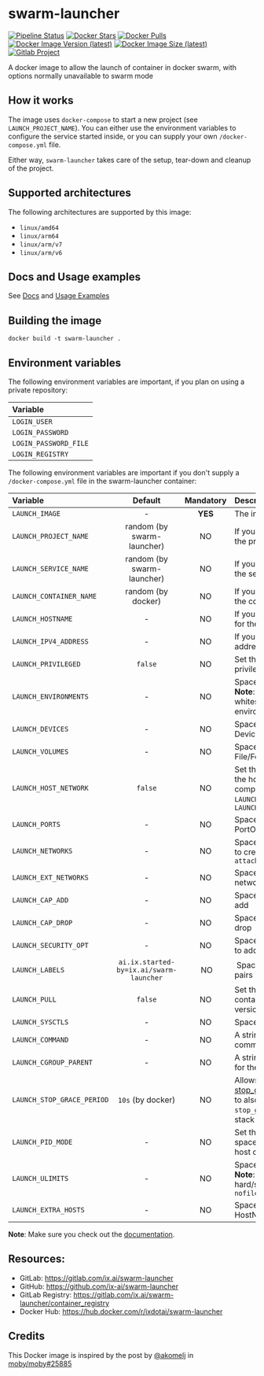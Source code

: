 # swarm-launcher

[![Pipeline Status](https://gitlab.com/ix.ai/swarm-launcher/badges/master/pipeline.svg)](https://gitlab.com/ix.ai/swarm-launcher/)
[![Docker Stars](https://img.shields.io/docker/stars/ixdotai/swarm-launcher.svg)](https://hub.docker.com/r/ixdotai/swarm-launcher/)
[![Docker Pulls](https://img.shields.io/docker/pulls/ixdotai/swarm-launcher.svg)](https://hub.docker.com/r/ixdotai/swarm-launcher/)
[![Docker Image Version (latest)](https://img.shields.io/docker/v/ixdotai/swarm-launcher/latest)](https://hub.docker.com/r/ixdotai/swarm-launcher/)
[![Docker Image Size (latest)](https://img.shields.io/docker/image-size/ixdotai/swarm-launcher/latest)](https://hub.docker.com/r/ixdotai/swarm-launcher/)
[![Gitlab Project](https://img.shields.io/badge/GitLab-Project-554488.svg)](https://gitlab.com/ix.ai/swarm-launcher/)

A docker image to allow the launch of container in docker swarm, with options normally unavailable to swarm mode

## How it works

The image uses `docker-compose` to start a new project (see `LAUNCH_PROJECT_NAME`). You can either use the environment variables to configure the service started inside, or you can supply your own `/docker-compose.yml` file.

Either way, `swarm-launcher` takes care of the setup, tear-down and cleanup of the project.

## Supported architectures

The following architectures are supported by this image:

* `linux/amd64`
* `linux/arm64`
* `linux/arm/v7`
* `linux/arm/v6`

## Docs and Usage examples

See [Docs](docs/) and [Usage Examples](docs/usage_examples)

## Building the image

```
docker build -t swarm-launcher .
```

## Environment variables

The following environment variables are important, if you plan on using a private repository:

| **Variable**          |
|:----------------------|
| `LOGIN_USER`          |
| `LOGIN_PASSWORD`      |
| `LOGIN_PASSWORD_FILE` |
| `LOGIN_REGISTRY`      |

The following environment variables are important if you don't supply a `/docker-compose.yml` file in the swarm-launcher container:

| **Variable**            | **Default**                | **Mandatory** | **Description**                                 |
|:------------------------|:--------------------------:|:-------------:|:------------------------------------------------|
| `LAUNCH_IMAGE`          | -                          | **YES**       | The image for the container |
| `LAUNCH_PROJECT_NAME`   | random (by swarm-launcher) | NO            | If you want to use a specific name for the project (similar to the stack name) |
| `LAUNCH_SERVICE_NAME`   | random (by swarm-launcher) | NO            | If you want to use a specific name for the service |
| `LAUNCH_CONTAINER_NAME` | random (by docker)         | NO            | If you want to use a specific name for the container (similar to the task name) |
| `LAUNCH_HOSTNAME`       | -                          | NO            | If you want to use a specific hostname for the container |
| `LAUNCH_IPV4_ADDRESS`   | -                          | NO            | If you want to use a specific IPv4 address for the container |
| `LAUNCH_PRIVILEGED`     | `false`                    | NO            | Set this to `true` if you want to start a privileged container |
| `LAUNCH_ENVIRONMENTS`   | -                          | NO            | Space separated list of Key=Value pairs. **Note**: `@_@` gets replaced with a single whitespace, so you can expose environment values containing spaces. |
| `LAUNCH_DEVICES`        | -                          | NO            | Space separated list of DeviceOnHost:DeviceInContainer |
| `LAUNCH_VOLUMES`        | -                          | NO            | Space separated list of File/FolderOnHost:File/FolderInContainer |
| `LAUNCH_HOST_NETWORK`   | `false`                    | NO            | Set this to `true` to start the container on the host network. This option is not compatible with `LAUNCH_PORTS`, `LAUNCH_NETWORKS` and `LAUNCH_EXT_NETWORKS` |
| `LAUNCH_PORTS`          | -                          | NO            | Space separated list of PortOnHost:PortInContainer |
| `LAUNCH_NETWORKS`       | -                          | NO            | Space separated list of project networks to create. All networks are created with `attachable: true` |
| `LAUNCH_EXT_NETWORKS`   | -                          | NO            | Space separated list of external networks to attach to |
| `LAUNCH_CAP_ADD`        | -                          | NO            | Space separated list of capabilities to add |
| `LAUNCH_CAP_DROP`       | -                          | NO            | Space separated list of capabilities to drop |
| `LAUNCH_SECURITY_OPT`   | -                          | NO            | Space separated list of security options to add |
| `LAUNCH_LABELS`         | `ai.ix.started-by=ix.ai/swarm-launcher` | NO | Space separated list of Label=Value pairs |
| `LAUNCH_PULL`           | `false`                    | NO            | Set this to `true` to check at every container start for the latest image version |
| `LAUNCH_SYSCTLS`        | -                          | NO            | Space separated list of sysctl=value |
| `LAUNCH_COMMAND`        | -                          | NO            | A string that overrides the default command |
| `LAUNCH_CGROUP_PARENT`  | -                          | NO            | A string that specify the parent cgroup for the container |
| `LAUNCH_STOP_GRACE_PERIOD` | `10s` (by docker)       | NO            | Allows to override the default [stop_grace_period](https://docs.docker.com/compose/compose-file/#stop_grace_period). **Note**: It makes sense to also add a slightly higher `stop_grace_period` to the `swarm-launcher` stack as well! |
| `LAUNCH_PID_MODE`       | -                          | NO            | Set this to `host` to enable PID address space sharing between container and host operating system |
| `LAUNCH_ULIMITS`        | -                          | NO            | Space separated list of Key=Value pairs. **Note**: Only integers are supported, NOT hard/soft ulimits! Example: `nproc=131072 nofile=60000 core=0` |
| `LAUNCH_EXTRA_HOSTS`    | -                          | NO            | Space separated list of HostName:Mapping pairs |

**Note**: Make sure you check out the [documentation](docs/).

## Resources:
* GitLab: https://gitlab.com/ix.ai/swarm-launcher
* GitHub: https://github.com/ix-ai/swarm-launcher
* GitLab Registry: https://gitlab.com/ix.ai/swarm-launcher/container_registry
* Docker Hub: https://hub.docker.com/r/ixdotai/swarm-launcher

## Credits
This Docker image is inspired by the post by [@akomelj](https://github.com/akomelj) in [moby/moby#25885](https://github.com/moby/moby/issues/25885#issuecomment-573449645)
